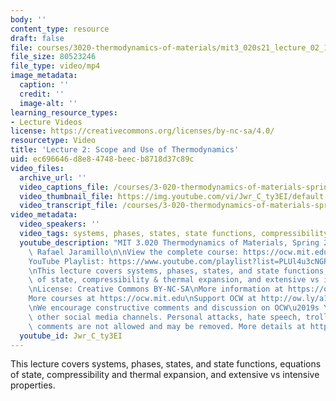 ```yaml
---
body: ''
content_type: resource
draft: false
file: courses/3020-thermodynamics-of-materials/mit3_020s21_lecture_02_1080p_360p_16_9.mp4
file_size: 80523246
file_type: video/mp4
image_metadata:
  caption: ''
  credit: ''
  image-alt: ''
learning_resource_types:
- Lecture Videos
license: https://creativecommons.org/licenses/by-nc-sa/4.0/
resourcetype: Video
title: 'Lecture 2: Scope and Use of Thermodynamics'
uid: ec696646-d8e8-4748-beec-b8718d37c89c
video_files:
  archive_url: ''
  video_captions_file: /courses/3-020-thermodynamics-of-materials-spring-2021/15FPzQJAb1g8XRUK61SwiTYXI1jvBukT1_transcript.webvtt
  video_thumbnail_file: https://img.youtube.com/vi/Jwr_C_ty3EI/default.jpg
  video_transcript_file: /courses/3-020-thermodynamics-of-materials-spring-2021/15FPzQJAb1g8XRUK61SwiTYXI1jvBukT1_transcript.pdf
video_metadata:
  video_speakers: ''
  video_tags: systems, phases, states, state functions, compressibility, thermal expansion
  youtube_description: "MIT 3.020 Thermodynamics of Materials, Spring 2021\nInstructor:\
    \ Rafael Jaramillo\n\nView the complete course: https://ocw.mit.edu/courses/3-020-thermodynamics-of-materials-spring-2021/\n\
    YouTube Playlist: https://www.youtube.com/playlist?list=PLUl4u3cNGP61g-yRbJz4ghFPJLiok1HxX\n\
    \nThis lecture covers systems, phases, states, and state functions, equations\
    \ of state, compressibility & thermal expansion, and extensive vs intensive properties.\n\
    \nLicense: Creative Commons BY-NC-SA\nMore information at https://ocw.mit.edu/terms\n\
    More courses at https://ocw.mit.edu\nSupport OCW at http://ow.ly/a1If50zVRlQ\n\
    \nWe encourage constructive comments and discussion on OCW\u2019s YouTube and\
    \ other social media channels. Personal attacks, hate speech, trolling, and inappropriate\
    \ comments are not allowed and may be removed. More details at https://ocw.mit.edu/comments."
  youtube_id: Jwr_C_ty3EI
---
```

This lecture covers systems, phases, states, and state functions, equations of state, compressibility and thermal expansion, and extensive vs intensive properties.